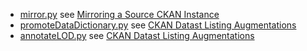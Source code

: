 * [mirror.py](https://github.com/jimmccusker/twc-healthdata/blob/master/ckan/mirror.py) see [Mirroring a Source CKAN Instance](https://github.com/jimmccusker/twc-healthdata/wiki/Mirroring-a-Source-CKAN-Instance)
* [promoteDataDictionary.py](https://github.com/jimmccusker/twc-healthdata/blob/master/ckan/promoteDataDictionary.py) see [CKAN Datast Listing Augmentations](https://github.com/jimmccusker/twc-healthdata/wiki/CKAN-Datast-Listing-Augmentations)
* [annotateLOD.py](https://github.com/jimmccusker/twc-healthdata/blob/master/ckan/annotateLOD.py) see [CKAN Datast Listing Augmentations](https://github.com/jimmccusker/twc-healthdata/wiki/CKAN-Datast-Listing-Augmentations)
